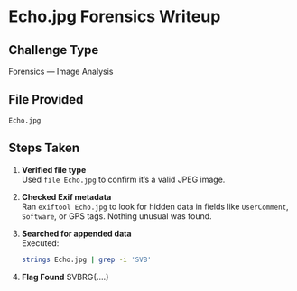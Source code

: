 # Echo.jpg Forensics Writeup

## Challenge Type
Forensics — Image Analysis

## File Provided
`Echo.jpg`

## Steps Taken

1. **Verified file type**  
   Used `file Echo.jpg` to confirm it’s a valid JPEG image.

2. **Checked Exif metadata**  
   Ran `exiftool Echo.jpg` to look for hidden data in fields like `UserComment`, `Software`, or GPS tags. Nothing unusual was found.

3. **Searched for appended data**  
   Executed:
   ```sh
   strings Echo.jpg | grep -i 'SVB'
   ```

4. **Flag Found**
    SVBRG{....}
